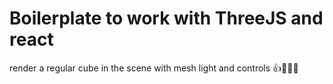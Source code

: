 # Boilerplate to work with ThreeJS and react 
render a regular cube in the scene with mesh light and controls 👍🍕🍔🍟 